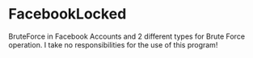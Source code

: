 # FacebookLocked
BruteForce in Facebook Accounts and 2 different types for Brute Force operation. I take no responsibilities for the use of this program!
